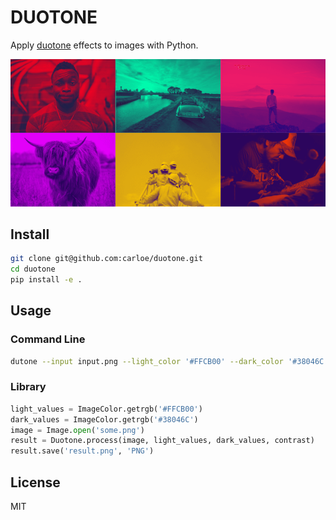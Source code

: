 # DUOTONE

Apply [duotone](https://en.wikipedia.org/wiki/Duotone) effects to images with Python.

![Sample](sample.png)

## Install

```bash
git clone git@github.com:carloe/duotone.git
cd duotone
pip install -e .
```

## Usage

### Command Line

```bash
dutone --input input.png --light_color '#FFCB00' --dark_color '#38046C' --out output.png
```

### Library

```python
light_values = ImageColor.getrgb('#FFCB00')
dark_values = ImageColor.getrgb('#38046C')
image = Image.open('some.png')
result = Duotone.process(image, light_values, dark_values, contrast)
result.save('result.png', 'PNG')
```

## License

MIT
